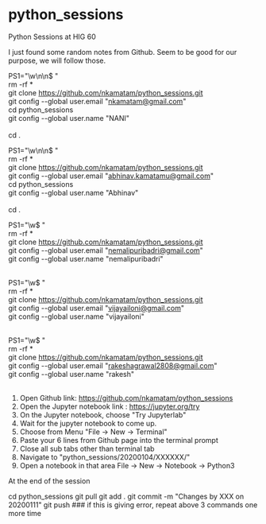 # python_sessions
Python Sessions at HIG 60

I just found some random notes from Github. Seem to be good for our purpose, we will follow those.



PS1="\w\n\n$ " <br>
rm -rf * <br>
git clone https://github.com/nkamatam/python_sessions.git <br>
git config --global user.email "nkamatam@gmail.com" <br>
cd python_sessions <br>
git config --global user.name "NANI" <br> <br>
cd .


PS1="\w\n\n$ " <br>
rm -rf * <br>
git clone https://github.com/nkamatam/python_sessions.git <br>
git config --global user.email "abhinav.kamatamu@gmail.com" <br>
cd python_sessions <br>
git config --global user.name "Abhinav" <br> <br>
cd .


PS1="\w$ " <br>
rm -rf * <br>
git clone https://github.com/nkamatam/python_sessions.git <br>
git config --global user.email "nemalipuribadri@gmail.com" <br>
git config --global user.name "nemalipuribadri" <br> <br>



PS1="\w$ " <br>
rm -rf * <br>
git clone https://github.com/nkamatam/python_sessions.git<br>
git config --global user.email "vijayailoni@gmail.com" <br>
git config --global user.name "vijayailoni" <br> <br>


PS1="\w$ " <br>
rm -rf * <br>
git clone https://github.com/nkamatam/python_sessions.git<br>
git config --global user.email "rakeshagrawal2808@gmail.com" <br>
git config --global user.name "rakesh" <br> <br>



1. Open Github link: https://github.com/nkamatam/python_sessions
2. Open the Jupyter notebook link : https://jupyter.org/try
3. On the Jupyter notebook, choose "Try Jupyterlab"
4. Wait for the jupyter notebook to come up.
5. Choose from Menu "File -> New -> Terminal"
6. Paste your 6 lines from Github page into the terminal prompt
7. Close all sub tabs other than terminal tab
8. Navigate to "python_sessions/20200104/XXXXXX/"
9. Open a notebook in that area
   File -> New -> Notebook -> Python3


At the end of the session

cd python_sessions
git pull 
git add . 
git commit -m "Changes by XXX on 20200111"
git push ### if this is giving error, repeat above 3 commands one more time
